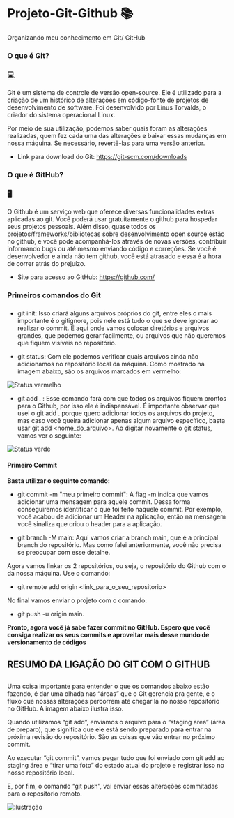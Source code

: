 # Projeto-Git-Github 📚
Organizando meu conhecimento em Git/ GitHub 

### O que é Git? <h3> 💻
  
  Git é um sistema de controle de versão open-source. Ele é utilizado para a criação de um histórico de alterações em código-fonte de projetos de desenvolvimento de software. Foi desenvolvido por Linus Torvalds, o criador do sistema operacional Linux.

Por meio de sua utilização, podemos saber quais foram as alterações realizadas, quem fez cada uma das alterações e baixar essas mudanças em nossa máquina. Se necessário, revertê-las para uma versão anterior.
  

  * Link para download do Git: <https://git-scm.com/downloads>
  
  

  ### O que é GitHub? <h3> 🖥
  
  O Github é um serviço web que oferece diversas funcionalidades extras aplicadas ao git. Você poderá usar gratuitamente o github para hospedar seus projetos pessoais. Além disso, quase todos os projetos/frameworks/bibliotecas sobre desenvolvimento open source estão no github, e você pode acompanhá-los através de novas versões, contribuir informando bugs ou até mesmo enviando código e correções. Se você é desenvolvedor e ainda não tem github, você está atrasado e essa é a hora de correr atrás do prejuízo.

  
  * Site para acesso ao GitHub: <https://github.com/>
  

  
  
  ### Primeiros comandos do Git <h3>
  
  * git init: Isso criará alguns arquivos próprios do git, entre eles o mais importante é o gitignore, pois nele está tudo o que se deve ignorar ao realizar o commit. É aqui onde vamos colocar diretórios e arquivos grandes, que podemos gerar facilmente, ou arquivos que não queremos que fiquem visíveis no repositório.
  
  * git status: Com ele podemos verificar quais arquivos ainda não adicionamos no repositório local da máquina. Como mostrado na imagem abaixo, são os arquivos marcados em vermelho:
  
  ![Status vermelho](https://blog.cod3r.com.br/wp-content/uploads/2021/01/status_vermelho.png)
  
  
  
  
  * git add . : Esse comando fará com que todos os arquivos fiquem prontos para o Github, por isso ele é indispensável. É importante observar que usei o git add . porque quero adicionar todos os arquivos do projeto, mas caso você queira adicionar apenas algum arquivo específico, basta usar git add <nome_do_arquivo>.
  Ao digitar novamente o git status, vamos ver o seguinte:
  
  ![Status verde](https://blog.cod3r.com.br/wp-content/uploads/2021/01/status_verde.png)
  
  
  #### Primeiro Commit <h4>
  
  **Basta utilizar o seguinte comando:**
  
  * git commit -m "meu primeiro commit": A flag -m indica que vamos adicionar uma mensagem para aquele commit. Dessa forma conseguiremos identificar o que foi feito naquele commit. Por exemplo, você acabou de adicionar um Header na aplicação, então na mensagem você sinaliza que criou o header para a aplicação.
  
  
  * git branch -M main: Aqui vamos criar a branch main, que é a principal branch do repositório. Mas como falei anteriormente, você não precisa se preocupar com esse detalhe.
  
  Agora vamos linkar os 2 repositórios, ou seja, o repositório do Github com o da nossa máquina. Use o comando:
  
  * git remote add origin <link_para_o_seu_repositorio>
  
  
  No final vamos enviar o projeto com o comando:
  
  * git push -u origin main.
  
  
  **Pronto, agora você já sabe fazer commit no GitHub. Espero que você consiga realizar os seus commits e aproveitar mais desse mundo de versionamento de códigos**

  
  ## RESUMO DA LIGAÇÃO DO GIT COM O GITHUB <H2>
  
  
  Uma coisa importante para entender o que os comandos abaixo estão fazendo, é dar uma olhada nas “áreas” que o Git gerencia pra gente, e o fluxo que nossas alterações percorrem até chegar lá no nosso repositório no GitHub. A imagem abaixo ilustra isso.

Quando utilizamos “git add”, enviamos o arquivo para o “staging area” (área de preparo), que significa que ele está sendo preparado para entrar na próxima revisão do repositório. São as coisas que vão entrar no próximo commit.

Ao executar “git commit”, vamos pegar tudo que foi enviado com git add ao staging área e “tirar uma foto” do estado atual do projeto e registrar isso no nosso repositório local.

E, por fim, o comando “git push”, vai enviar essas alterações commitadas para o repositório remoto.
  
  
  ![ilustração](https://ilegra.com/wp-content/uploads/2020/12/IMAGEM-4.png)
  
  
  
  
  
  
